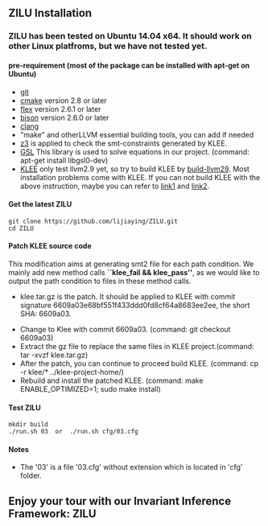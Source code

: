 ## ZILU Installation
### ZILU has been tested on Ubuntu 14.04 x64. It should work on other Linux platfroms, but we have not tested yet.

#### pre-requirement (most of the package can be installed with apt-get on Ubuntu)
* [git](https://git-scm.com/downloads)
* [cmake](https://cmake.org/) version 2.8 or later
* [flex](https://github.com/westes/flex) version 2.6.1 or later
* [bison](https://www.gnu.org/software/bison/) version 2.6.0 or later
* [clang](http://clang.llvm.org/get_started.html)
* "make" and otherLLVM essential building tools, you can add if needed
* [z3](https://github.com/Z3Prover/z3) is applied to check the smt-constraints generated by KLEE.
* [GSL](http://www.gnu.org/software/gsl/) This library is used to solve equations in our project. (command: apt-get install libgsl0-dev)
* [KLEE](https://klee.github.io/) only test llvm2.9 yet, so try to build KLEE by [build-llvm29](http://klee.github.io/build-llvm29/). Most installation problems come with KLEE. If you can not build KLEE with the above instruction, maybe you can refer to [link1](http://blog.opensecurityresearch.com/2014/07) and [link2](http://klee-dev.keeda.stanford.narkive.com/RqzseDmo/problems-when-compiling-klee-runtime).


#### Get the latest ZILU
```
git clone https://github.com/lijiaying/ZILU.git
cd ZILU
```

#### Patch KLEE source code
This modification aims at generating smt2 file for each path condition.
We mainly add new method calls **``klee_fail && klee_pass''**, as we would like to output the path condition to files in these method calls.

* klee.tar.gz is the patch. It should be applied to KLEE with commit signature 6609a03e68bf551f433ddd0fd8cf64a8683ee2ee, the short SHA: 6609a03.
+ Change to Klee with commit 6609a03. (command: git checkout 6609a03)
+ Extract the gz file to replace the same files in KLEE project.(command: tar -xvzf klee.tar.gz)
+ After the patch, you can continue to proceed build KLEE. (command: cp -r klee/\* ../klee-project-home/)
+ Rebuild and install the patched KLEE. (command: make ENABLE_OPTIMIZED=1; sudo make install)

#### Test ZILU
```
mkdir build
./run.sh 03  or  ./run.sh cfg/03.cfg
```

#### Notes
+ The '03' is a file '03.cfg' without extension which is located in 'cfg' folder.

## Enjoy your tour with our Invariant Inference Framework: ZILU
